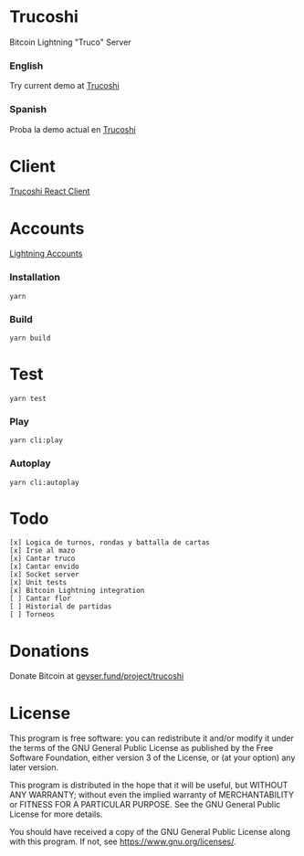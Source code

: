 # Trucoshi

Bitcoin Lightning "Truco" Server

### English

Try current demo at [Trucoshi](https://trucoshi.com)

### Spanish

Proba la demo actual en [Trucoshi](https://trucoshi.com)

# Client

[Trucoshi React Client](https://github.com/jfrader/trucoshi-client)

# Accounts

[Lightning Accounts](https://github.com/jfrader/lightning-accounts)

### Installation

`yarn`

### Build

`yarn build`

# Test

`yarn test`

### Play

`yarn cli:play`

### Autoplay

`yarn cli:autoplay`

# Todo

    [x] Logica de turnos, rondas y battalla de cartas
    [x] Irse al mazo
    [x] Cantar truco
    [x] Cantar envido
    [x] Socket server
    [x] Unit tests
    [x] Bitcoin Lightning integration
    [ ] Cantar flor
    [ ] Historial de partidas
    [ ] Torneos

# Donations

Donate Bitcoin at [geyser.fund/project/trucoshi](https://geyser.fund/project/trucoshi)

# License

This program is free software: you can redistribute it and/or modify it under the terms of the GNU General Public License as published by the Free Software Foundation, either version 3 of the License, or (at your option) any later version.

This program is distributed in the hope that it will be useful, but WITHOUT ANY WARRANTY; without even the implied warranty of MERCHANTABILITY or FITNESS FOR A PARTICULAR PURPOSE. See the GNU General Public License for more details.

You should have received a copy of the GNU General Public License along with this program. If not, see <https://www.gnu.org/licenses/>.
